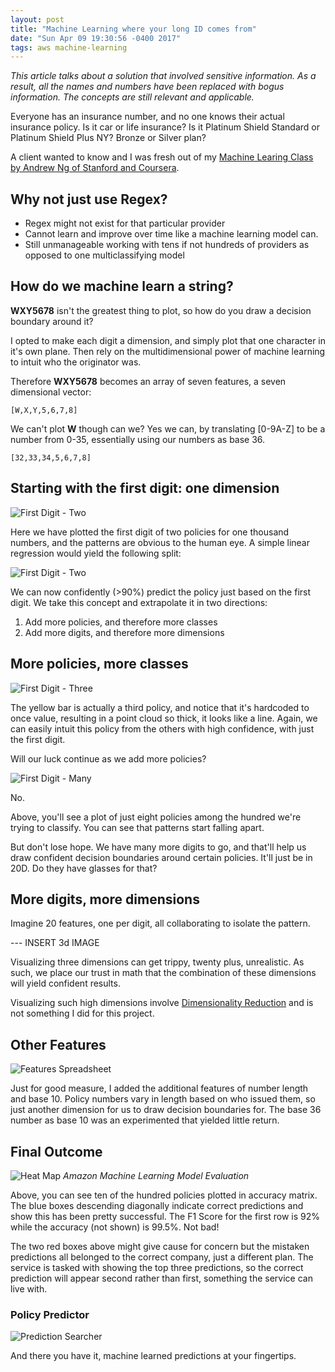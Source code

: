 ```yaml
---
layout: post
title: "Machine Learning where your long ID comes from"
date: "Sun Apr 09 19:30:56 -0400 2017"
tags: aws machine-learning
---
```


_This article talks about a solution that involved sensitive information.
As a result, all the names and numbers have been replaced with bogus
information.  The concepts are still relevant and applicable._

Everyone has an insurance number, and no one knows their actual insurance policy.
Is it car or life insurance? Is it Platinum Shield Standard or Platinum Shield
Plus NY? Bronze or Silver plan?

A client wanted to know and I was fresh out of my [Machine Learing Class by
Andrew Ng of Stanford and Coursera](https://www.coursera.org/learn/machine-learning).

## Why not just use Regex?

- Regex might not exist for that particular provider
- Cannot learn and improve over time like a machine learning model can.
- Still unmanageable working with tens if not hundreds of providers
as opposed to one multiclassifying model


## How do we machine learn a string?

**WXY5678** isn't the greatest thing to plot, so how do you draw a decision
boundary around it?

I opted to make each digit a dimension, and simply plot that one character in
it's own plane. Then rely on the multidimensional power of machine learning
to intuit who the originator was.

Therefore **WXY5678** becomes an array of seven features, a seven dimensional vector:

```
[W,X,Y,5,6,7,8]
```

We can't plot **W** though can we? Yes we can, by translating [0-9A-Z] to be
a number from 0-35, essentially using our numbers as base 36.

```
[32,33,34,5,6,7,8]
```

## Starting with the first digit: one dimension

![First Digit - Two](/public/images/machine-learning-ids/firstDigitTwoPolicies.png)

Here we have plotted the first digit of two policies for one thousand numbers,
and the patterns are obvious to the human eye. A simple linear regression
would yield the following split:

![First Digit - Two](/public/images/machine-learning-ids/firstDigitTwoPoliciesLinearRegression.png)

We can now confidently (>90%) predict the policy just based on the first digit.
We take this concept and extrapolate it in two directions:

1. Add more policies, and therefore more classes
2. Add more digits, and therefore more dimensions

## More policies, more classes

![First Digit - Three](/public/images/machine-learning-ids/firstDigitThreePolicies.png)

The yellow bar is actually a third policy, and notice that it's hardcoded to
once value, resulting in a point cloud so thick, it looks like a line.
Again, we can easily intuit this policy from the others with high confidence,
with just the first digit.

Will our luck continue as we add more policies?

![First Digit - Many](/public/images/machine-learning-ids/firstDigitManyPolicies.png)

No.

Above, you'll see a plot of just eight policies among the hundred we're trying
to classify. You can see that patterns start falling apart.

But don't lose hope. We have many more digits to go, and that'll help us draw
confident decision boundaries around certain policies. It'll just be in
20D. Do they have glasses for that?

## More digits, more dimensions

Imagine 20 features, one per digit, all collaborating to isolate the pattern.

--- INSERT 3d IMAGE

Visualizing three dimensions can get trippy, twenty plus, unrealistic.
As such, we place our trust in math that the combination of these dimensions
will yield confident results.

Visualizing such high dimensions involve [Dimensionality Reduction](https://en.wikipedia.org/wiki/Dimensionality_reduction)
and is not something I did for this project.

## Other Features

![Features Spreadsheet](/public/images/machine-learning-ids/ParachuteInsuranceNumbersExpandedFeatureList.jpg)

Just for good measure, I added the additional features of number length and base 10.
Policy numbers vary in length based on who issued them, so just another
dimension for us to draw decision boundaries for. The base 36 number as
base 10 was an experimented that yielded little return.


## Final Outcome

![Heat Map](/public/images/machine-learning-ids/PredictionHeatMap.jpg)
*Amazon Machine Learning Model Evaluation*

Above, you can see ten of the hundred policies plotted in accuracy matrix.
The blue boxes descending diagonally indicate correct predictions and show
this has been pretty successful. The F1 Score for the first row is 92% while
the accuracy (not shown) is 99.5%. Not bad!

The two red boxes above might give cause for concern but the mistaken predictions
all belonged to the correct company, just a different plan.
The service is tasked with showing the top three predictions, so the correct
prediction will appear second rather than first, something the service can
live with.

### Policy Predictor

![Prediction Searcher](/public/images/machine-learning-ids/Parachute_Policy_Predictor.jpg)

And there you have it, machine learned predictions at your fingertips.
